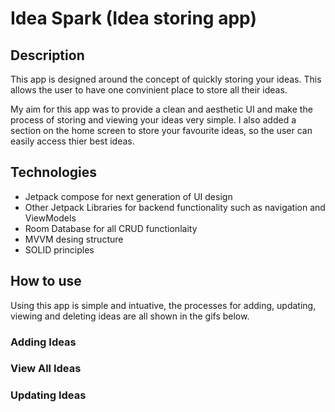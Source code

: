 # Idea Spark (Idea storing app)


## Description 

This app is designed around the concept of quickly storing your ideas. This allows the user to have one convinient place to store all their ideas.

My aim for this app was to provide a clean and aesthetic UI and make the process of storing and viewing your ideas very simple. I also added a section on the home screen to store your favourite ideas, so the user can easily access thier best ideas.

## Technologies 

- Jetpack compose for next generation of UI design
- Other Jetpack Libraries for backend functionality such as navigation and ViewModels 
- Room Database for all CRUD functionlaity
- MVVM desing structure 
- SOLID principles 

## How to use 

Using this app is simple and intuative, the processes for adding, updating, viewing and deleting ideas are all shown in the gifs below.


### Adding Ideas

### View All Ideas

### Updating Ideas 









